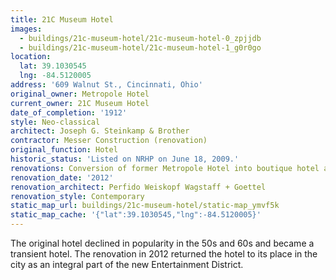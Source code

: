 ```yaml
---
title: 21C Museum Hotel
images:
  - buildings/21c-museum-hotel/21c-museum-hotel-0_zpjjdb
  - buildings/21c-museum-hotel/21c-museum-hotel-1_g0r0go
location:
  lat: 39.1030545
  lng: -84.5120005
address: '609 Walnut St., Cincinnati, Ohio'
original_owner: Metropole Hotel
current_owner: 21C Museum Hotel
date_of_completion: '1912'
style: Neo-classical
architect: Joseph G. Steinkamp & Brother
contractor: Messer Construction (renovation)
original_function: Hotel
historic_status: 'Listed on NRHP on June 18, 2009.'
renovations: Conversion of former Metropole Hotel into boutique hotel and art collection
renovation_date: '2012'
renovation_architect: Perfido Weiskopf Wagstaff + Goettel
renovation_style: Contemporary
static_map_url: buildings/21c-museum-hotel/static-map_ymvf5k
static_map_cache: '{"lat":39.1030545,"lng":-84.5120005}'
---
```


The original hotel declined in popularity in the 50s and 60s and became a transient hotel. The renovation in 2012 returned the hotel to its place in the city as an integral part of the new Entertainment District.
